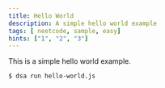 ```yaml
---
title: Hello World
description: A simple hello world example
tags: [ neetcode, sample, easy]
hints: ["1", "2", "3"]
---
```


This is  a simple hello world example.

```bash
$ dsa run hello-world.js
```